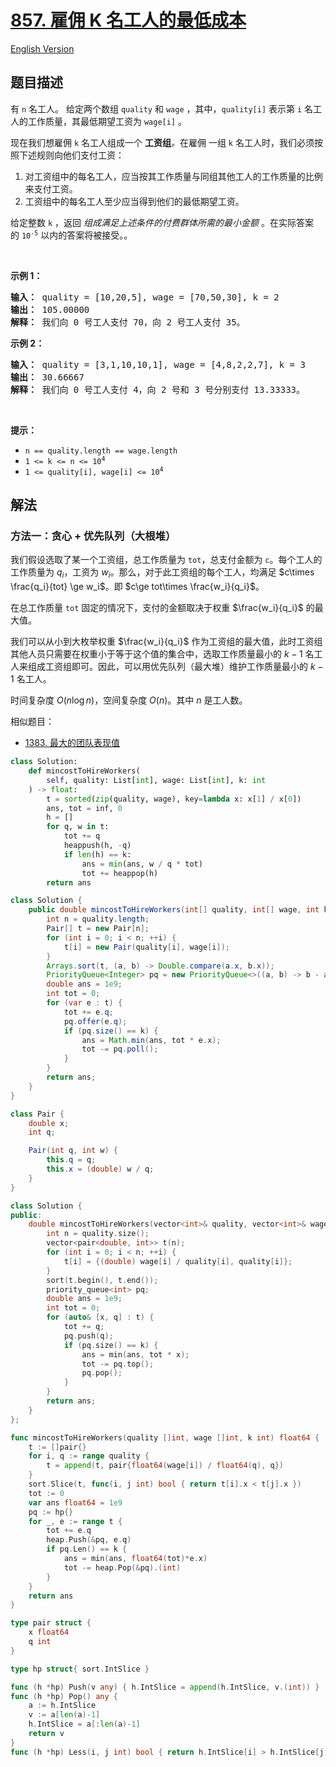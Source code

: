 # [857. 雇佣 K 名工人的最低成本](https://leetcode.cn/problems/minimum-cost-to-hire-k-workers)

[English Version](/solution/0800-0899/0857.Minimum%20Cost%20to%20Hire%20K%20Workers/README_EN.md)

<!-- tags:贪心,数组,排序,堆（优先队列） -->

<!-- difficulty:困难 -->

## 题目描述

<!-- 这里写题目描述 -->

<p>有 <code>n</code>&nbsp;名工人。&nbsp;给定两个数组&nbsp;<code>quality</code>&nbsp;和&nbsp;<code>wage</code>&nbsp;，其中，<code>quality[i]</code>&nbsp;表示第&nbsp;<code>i</code>&nbsp;名工人的工作质量，其最低期望工资为&nbsp;<code>wage[i]</code>&nbsp;。</p>

<p>现在我们想雇佣&nbsp;<code>k</code>&nbsp;名工人组成一个&nbsp;<strong>工资组</strong><em>。</em>在雇佣&nbsp;一组 <code>k</code>&nbsp;名工人时，我们必须按照下述规则向他们支付工资：</p>

<ol>
	<li>对工资组中的每名工人，应当按其工作质量与同组其他工人的工作质量的比例来支付工资。</li>
	<li>工资组中的每名工人至少应当得到他们的最低期望工资。</li>
</ol>

<p>给定整数 <code>k</code> ，返回 <em>组成满足上述条件的付费群体所需的最小金额&nbsp;</em>。在实际答案的&nbsp;<code>10<sup>-5</sup></code>&nbsp;以内的答案将被接受。。</p>

<p>&nbsp;</p>

<ol>
</ol>

<p><strong class="example">示例 1：</strong></p>

<pre>
<strong>输入： </strong>quality = [10,20,5], wage = [70,50,30], k = 2
<strong>输出： </strong>105.00000
<strong>解释：</strong> 我们向 0 号工人支付 70，向 2 号工人支付 35。</pre>

<p><strong class="example">示例 2：</strong></p>

<pre>
<strong>输入： </strong>quality = [3,1,10,10,1], wage = [4,8,2,2,7], k = 3
<strong>输出： </strong>30.66667
<strong>解释： </strong>我们向 0 号工人支付 4，向 2 号和 3 号分别支付 13.33333。</pre>

<p>&nbsp;</p>

<p><strong>提示：</strong></p>

<ul>
	<li><code>n == quality.length == wage.length</code></li>
	<li><code>1 &lt;= k &lt;= n &lt;= 10<sup>4</sup></code></li>
	<li><code>1 &lt;= quality[i], wage[i] &lt;= 10<sup>4</sup></code></li>
</ul>

## 解法

### 方法一：贪心 + 优先队列（大根堆）

我们假设选取了某一个工资组，总工作质量为 `tot`，总支付金额为 `c`。每个工人的工作质量为 $q_i$，工资为 $w_i$。那么，对于此工资组的每个工人，均满足 $c\times \frac{q_i}{tot} \ge w_i$。即 $c\ge tot\times \frac{w_i}{q_i}$。

在总工作质量 `tot` 固定的情况下，支付的金额取决于权重 $\frac{w_i}{q_i}$ 的最大值。

我们可以从小到大枚举权重 $\frac{w_i}{q_i}$ 作为工资组的最大值，此时工资组其他人员只需要在权重小于等于这个值的集合中，选取工作质量最小的 $k-1$ 名工人来组成工资组即可。因此，可以用优先队列（最大堆）维护工作质量最小的 $k-1$ 名工人。

时间复杂度 $O(n\log n)$，空间复杂度 $O(n)$。其中 $n$ 是工人数。

相似题目：

-   [1383. 最大的团队表现值](https://github.com/doocs/leetcode/blob/main/solution/1300-1399/1383.Maximum%20Performance%20of%20a%20Team/README.md)

<!-- tabs:start -->

```python
class Solution:
    def mincostToHireWorkers(
        self, quality: List[int], wage: List[int], k: int
    ) -> float:
        t = sorted(zip(quality, wage), key=lambda x: x[1] / x[0])
        ans, tot = inf, 0
        h = []
        for q, w in t:
            tot += q
            heappush(h, -q)
            if len(h) == k:
                ans = min(ans, w / q * tot)
                tot += heappop(h)
        return ans
```

```java
class Solution {
    public double mincostToHireWorkers(int[] quality, int[] wage, int k) {
        int n = quality.length;
        Pair[] t = new Pair[n];
        for (int i = 0; i < n; ++i) {
            t[i] = new Pair(quality[i], wage[i]);
        }
        Arrays.sort(t, (a, b) -> Double.compare(a.x, b.x));
        PriorityQueue<Integer> pq = new PriorityQueue<>((a, b) -> b - a);
        double ans = 1e9;
        int tot = 0;
        for (var e : t) {
            tot += e.q;
            pq.offer(e.q);
            if (pq.size() == k) {
                ans = Math.min(ans, tot * e.x);
                tot -= pq.poll();
            }
        }
        return ans;
    }
}

class Pair {
    double x;
    int q;

    Pair(int q, int w) {
        this.q = q;
        this.x = (double) w / q;
    }
}
```

```cpp
class Solution {
public:
    double mincostToHireWorkers(vector<int>& quality, vector<int>& wage, int k) {
        int n = quality.size();
        vector<pair<double, int>> t(n);
        for (int i = 0; i < n; ++i) {
            t[i] = {(double) wage[i] / quality[i], quality[i]};
        }
        sort(t.begin(), t.end());
        priority_queue<int> pq;
        double ans = 1e9;
        int tot = 0;
        for (auto& [x, q] : t) {
            tot += q;
            pq.push(q);
            if (pq.size() == k) {
                ans = min(ans, tot * x);
                tot -= pq.top();
                pq.pop();
            }
        }
        return ans;
    }
};
```

```go
func mincostToHireWorkers(quality []int, wage []int, k int) float64 {
	t := []pair{}
	for i, q := range quality {
		t = append(t, pair{float64(wage[i]) / float64(q), q})
	}
	sort.Slice(t, func(i, j int) bool { return t[i].x < t[j].x })
	tot := 0
	var ans float64 = 1e9
	pq := hp{}
	for _, e := range t {
		tot += e.q
		heap.Push(&pq, e.q)
		if pq.Len() == k {
			ans = min(ans, float64(tot)*e.x)
			tot -= heap.Pop(&pq).(int)
		}
	}
	return ans
}

type pair struct {
	x float64
	q int
}

type hp struct{ sort.IntSlice }

func (h *hp) Push(v any) { h.IntSlice = append(h.IntSlice, v.(int)) }
func (h *hp) Pop() any {
	a := h.IntSlice
	v := a[len(a)-1]
	h.IntSlice = a[:len(a)-1]
	return v
}
func (h *hp) Less(i, j int) bool { return h.IntSlice[i] > h.IntSlice[j] }
```

<!-- tabs:end -->

<!-- end -->
